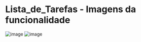 # Lista_de_Tarefas - Imagens da funcionalidade
![image](https://github.com/rnPedro/Lista_de_Tarefas/assets/127819309/974a12f2-837f-4e49-a6da-887936eec78e)
![image](https://github.com/rnPedro/Lista_de_Tarefas/assets/127819309/9dced309-22a2-44bd-b3cf-ed5a44c8dc9b)
